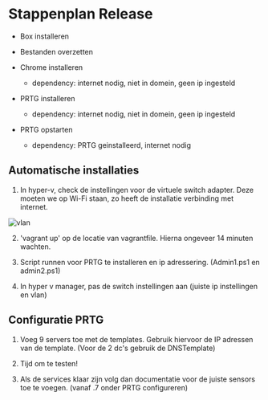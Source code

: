 # Stappenplan Release

- Box installeren

- Bestanden overzetten

- Chrome installeren

  * dependency: internet nodig, niet in domein, geen ip ingesteld

- PRTG installeren

  * dependency: internet nodig, niet in domein, geen ip ingesteld

- PRTG opstarten
  * dependency: PRTG geinstalleerd, internet nodig



## Automatische installaties

1. In hyper-v, check de instellingen voor de virtuele switch adapter.
Deze moeten we op Wi-Fi staan, zo heeft de installatie verbinding met internet.

![vlan](https://github.com/HoGentTIN/p3ops-red/tree/master/oscar2%20-%20monitoring%20server/img/switch.JPG)

2. 'vagrant up' op de locatie van vagrantfile. Hierna ongeveer 14 minuten wachten.

3. Script runnen voor PRTG te installeren en ip adressering. (Admin1.ps1 en admin2.ps1)

5. In hyper v manager, pas de switch instellingen aan (juiste ip instellingen en vlan)









## Configuratie PRTG

1. Voeg 9 servers toe met de templates. Gebruik hiervoor de IP adressen van de template. (Voor de 2 dc's gebruik de DNSTemplate)

2. Tijd om te testen!

3. Als de services klaar zijn volg dan documentatie voor de juiste sensors toe te voegen. (vanaf .7 onder PRTG configureren)
